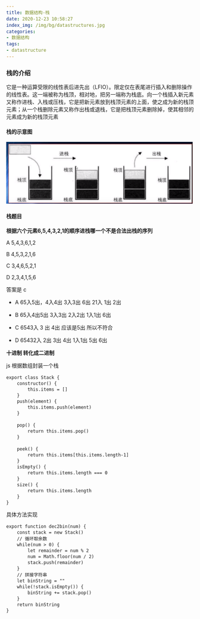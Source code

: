 ```yaml
---
title: 数据结构-栈
date: 2020-12-23 10:58:27
index_img: /img/bg/datastructures.jpg
categories:
- 数据结构
tags:
- datastructure
---
```


### 栈的介绍

它是一种运算受限的线性表后进先出（LFIO）。限定仅在表尾进行插入和删除操作的线性表。这一端被称为栈顶，相对地，把另一端称为栈底。向一个栈插入新元素又称作进栈、入栈或压栈，它是把新元素放到栈顶元素的上面，使之成为新的栈顶元素；从一个栈删除元素又称作出栈或退栈，它是把栈顶元素删除掉，使其相邻的元素成为新的栈顶元素

#### 栈的示意图

![](/img/dataStructures/stack.png)

#### 栈题目

**根据六个元素6,5,4,3,2,1的顺序进栈哪一个不是合法出栈的序列**

A 5,4,3,6,1,2   

B 4,5,3,2,1,6  

C 3,4,6,5,2,1  

D 2,3,4,1,5,6

答案是 c

- A 65入5出，4入4出 3入3出 6出 21入 1出 2出

- B 65入4出5出 3入3出 2入2出 1入1出 6出

- C 6543入 3 出 4出 应该是5出 所以不符合

- D 65432入 2出 3出 4出 1入1出 5出 6出


**十进制 转化成二进制**

js 根据数组封装一个栈

```
export class Stack {
    constructor() {
        this.items = []
    }
    push(element) {
        this.items.push(element)
    }
    
    pop() {
        return this.items.pop()
    }

    peek() {
        return this.items[this.items.length-1]
    }
    isEmpty() {
        return this.items.length === 0
    }
    size() {
        return this.items.length
    }
}
```

具体方法实现
```
export function dec2bin(num) {
    const stack = new Stack()
    // 循环取余数
    while(num > 0) {
        let remainder = num % 2
        num = Math.floor(num / 2)
        stack.push(remainder)
    }
    // 拼接字符串
    let binString = ""
    while(!stack.isEmpty()) {
        binString += stack.pop()
    }
    return binString
}

```

